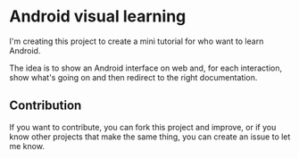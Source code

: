 # Android visual learning

I'm creating this project to create a mini tutorial for who want to learn Android.

The idea is to show an Android interface on web and, for each interaction, show what's going on and then redirect to the right documentation.

## Contribution

If you want to contribute, you can fork this project and improve, or if you know other projects that make the same thing, you can create an issue to let me know.
